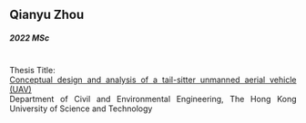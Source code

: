 ## Qianyu Zhou
##### 2022 MSc

<div align="justify">
<br/>
Thesis Title: <br/>
<a href="https://theses.lib.polyu.edu.hk/handle/200/11471">Conceptual design and analysis of a tail-sitter unmanned aerial vehicle (UAV)
</a>
<br/>
Department of Civil and Environmental Engineering, The Hong Kong University of Science and Technology
</div>
